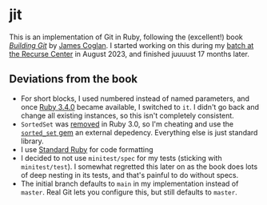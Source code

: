 # jit

This is an implementation of Git in Ruby, following the (excellent!) book
[*Building Git*][bg] by [James Coglan][jc]. I started working on this during my
[batch at the Recurse Center][rcblog] in August 2023, and finished juuuust 17
months later.

[bg]: <https://shop.jcoglan.com/building-git/>
[jc]: <https://jcoglan.com/>
[rcblog]: <https://benjaminwuethrich.dev/2023-08-06-recurse-center.html>

## Deviations from the book

- For short blocks, I used numbered instead of named parameters, and once [Ruby
  3.4.0][r3.4.0] became available, I switched to `it`. I didn't go back and
  change all existing instances, so this isn't completely consistent.
- `SortedSet` was [removed] in Ruby 3.0, so I'm cheating and use the
  [`sorted_set` gem][ssgem] an external depedency. Everything else is just
  standard library.
- I use [Standard Ruby][standard] for code formatting
- I decided to not use `minitest/spec` for my tests (sticking with
  `minitest/test`). I somewhat regretted this later on as the book does lots of
  deep nesting in its tests, and that's painful to do without specs.
- The initial branch defaults to `main` in my implementation instead of
  `master`. Real Git lets you configure this, but still defaults to `master`.

[r3.4.0]: <https://www.ruby-lang.org/en/news/2024/12/25/ruby-3-4-0-released/>
[removed]: <https://github.com/ruby/set/pull/2>
[ssgem]: <https://rubygems.org/gems/sorted_set>
[standard]: <https://github.com/standardrb/standard>

